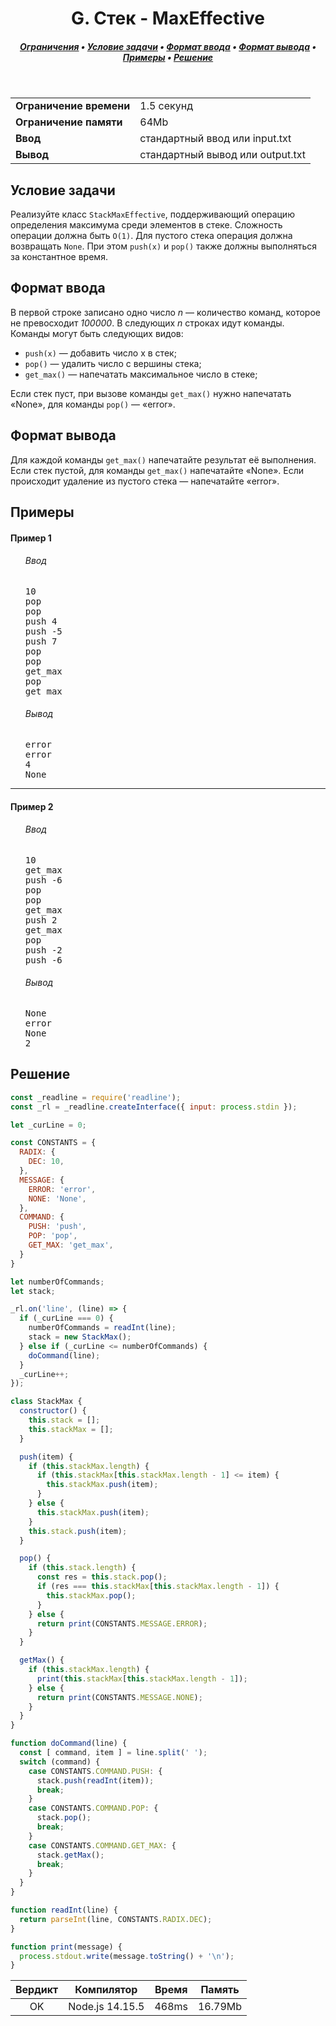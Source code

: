 <h1 align="center">G. Стек - MaxEffective</h1>

<h5 align="center">
<a href="#limits">Ограничения</a>
•
<a href="#task">Условие задачи</a>
•
<a href="#input">Формат ввода</a>
•
<a href="#output">Формат вывода</a>
•
<a href="#examples">Примеры</a>
•
<a href="#solution">Решение</a>
</h5>

<br>

<table id="limits">
<tbody>
<tr>
<td>
<b>Ограничение времени</b>
</td>
<td>
1.5 секунд
</td>
</tr>
<tr>
<td>
<b>Ограничение памяти</b>
</td>
<td>
64Mb
</td>
</tr>
<tr>
<td>
<b>Ввод</b>
</td>
<td>
стандартный ввод или input.txt
</td>
</tr>
<tr>
<td>
<b>Вывод</b>
</td>
<td>
стандартный вывод или output.txt
</td>
</tr>
</tbody>
</table>

<h2 id="task">Условие задачи</h2>

Реализуйте класс <code>StackMaxEffective</code>, поддерживающий операцию определения максимума среди элементов в стеке. Сложность операции должна быть <code>O(1)</code>. Для пустого стека операция должна возвращать <code>None</code>. При этом <code>push(x)</code> и <code>pop()</code> также должны выполняться за константное время.

<h2 id="input">Формат ввода</h2>

В первой строке записано одно число <i>n</i> — количество команд, которое не превосходит <i>100000</i>. В следующих <i>n</i> строках идут команды. Команды могут быть следующих видов:

<ul>
<li><code>push(x)</code> — добавить число x в стек;</li>
<li><code>pop()</code> — удалить число с вершины стека;</li>
<li><code>get_max()</code> — напечатать максимальное число в стеке;</li>
</ul>

Если стек пуст, при вызове команды <code>get_max()</code> нужно напечатать «None», для команды <code>pop()</code> — «error».

<h2 id="output">Формат вывода</h2>

Для каждой команды <code>get_max()</code> напечатайте результат её выполнения. Если стек пустой, для команды <code>get_max()</code> напечатайте «None». Если происходит удаление из пустого стека — напечатайте «error».

<h2 id="examples">Примеры</h2>

<h4>Пример 1</h4>
<ul>
<h6>Ввод</h6>
<pre>
10
pop
pop
push 4
push -5
push 7
pop
pop
get_max
pop
get_max
</pre>

<h6>Вывод</h6>
<pre>
error
error
4
None
</pre>
</ul>

<hr>

<h4>Пример 2</h4>
<ul>
<h6>Ввод</h6>
<pre>
10
get_max
push -6
pop
pop
get_max
push 2
get_max
pop
push -2
push -6
</pre>

<h6>Вывод</h6>
<pre>
None
error
None
2
</pre>
</ul>

<h2 id="solution">Решение</h2>

```javascript
const _readline = require('readline');
const _rl = _readline.createInterface({ input: process.stdin });

let _curLine = 0;

const CONSTANTS = {
  RADIX: {
    DEC: 10,
  },
  MESSAGE: {
    ERROR: 'error',
    NONE: 'None',
  },
  COMMAND: {
    PUSH: 'push',
    POP: 'pop',
    GET_MAX: 'get_max',
  }
}

let numberOfCommands;
let stack;

_rl.on('line', (line) => {
  if (_curLine === 0) {
    numberOfCommands = readInt(line);
    stack = new StackMax();
  } else if (_curLine <= numberOfCommands) {
    doCommand(line);
  }
  _curLine++;
});

class StackMax {
  constructor() {
    this.stack = [];
    this.stackMax = [];
  }

  push(item) {
    if (this.stackMax.length) {
      if (this.stackMax[this.stackMax.length - 1] <= item) {
        this.stackMax.push(item);
      }
    } else {
      this.stackMax.push(item);
    }
    this.stack.push(item);
  }

  pop() {
    if (this.stack.length) {
      const res = this.stack.pop();
      if (res === this.stackMax[this.stackMax.length - 1]) {
        this.stackMax.pop();
      }
    } else {
      return print(CONSTANTS.MESSAGE.ERROR);
    }
  }

  getMax() {
    if (this.stackMax.length) {
      print(this.stackMax[this.stackMax.length - 1]);
    } else {
      return print(CONSTANTS.MESSAGE.NONE);
    }
  }
}

function doCommand(line) {
  const [ command, item ] = line.split(' ');
  switch (command) {
    case CONSTANTS.COMMAND.PUSH: {
      stack.push(readInt(item));
      break;
    }
    case CONSTANTS.COMMAND.POP: {
      stack.pop();
      break;
    }
    case CONSTANTS.COMMAND.GET_MAX: {
      stack.getMax();
      break;
    }
  }
}

function readInt(line) {
  return parseInt(line, CONSTANTS.RADIX.DEC);
}

function print(message) {
  process.stdout.write(message.toString() + '\n');
}
```
<table>
  <thead>
    <tr>
      <th>Вердикт</th>
      <th>Компилятор</th>
      <th>Время</th>
      <th>Память</th>
    </tr>
  </thead>
  <tbody>
<tr align="center">
<td>OK</td>
<td>Node.js 14.15.5</td>
<td>468ms</td>
<td>16.79Mb</td>
</tr>
  </tbody>
</table>